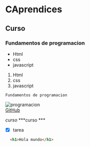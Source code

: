 # CAprendices
## Curso
### Fundamentos de programacion

- Html
- css
- javascript

1. Html
2. css
3. javascript

~~~
Fundamentos de programacion
~~~

![programacion](https://www.google.com/url?sa=i&url=https%3A%2F%2Fconcepto.de%2Fprogramacion%2F&psig=AOvVaw1wYUJZ3DwjF7kwuiJ0vXNa&ust=1635370327651000&source=images&cd=vfe&ved=0CAgQjRxqFwoTCIjAmK6D6fMCFQAAAAAdAAAAABAD)<br>
[GitHub](https://github.com)

*curso*
***curso ***

- [x] tarea
~~~html
  <h1>Hola mundo</h1>
~~~



